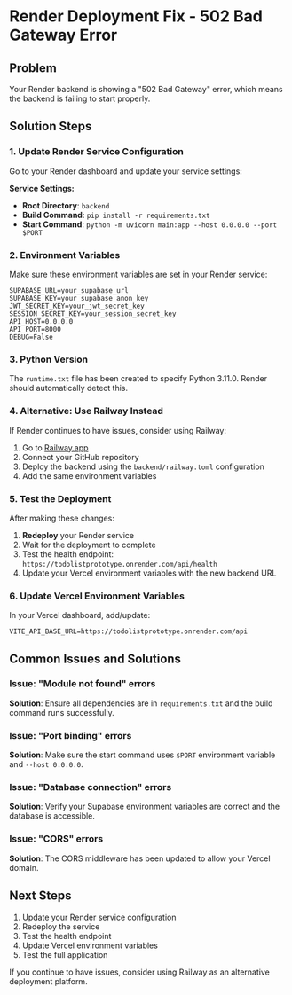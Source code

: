 # Render Deployment Fix - 502 Bad Gateway Error

## Problem
Your Render backend is showing a "502 Bad Gateway" error, which means the backend is failing to start properly.

## Solution Steps

### 1. Update Render Service Configuration

Go to your Render dashboard and update your service settings:

**Service Settings:**
- **Root Directory**: `backend`
- **Build Command**: `pip install -r requirements.txt`
- **Start Command**: `python -m uvicorn main:app --host 0.0.0.0 --port $PORT`

### 2. Environment Variables

Make sure these environment variables are set in your Render service:

```
SUPABASE_URL=your_supabase_url
SUPABASE_KEY=your_supabase_anon_key
JWT_SECRET_KEY=your_jwt_secret_key
SESSION_SECRET_KEY=your_session_secret_key
API_HOST=0.0.0.0
API_PORT=8000
DEBUG=False
```

### 3. Python Version

The `runtime.txt` file has been created to specify Python 3.11.0. Render should automatically detect this.

### 4. Alternative: Use Railway Instead

If Render continues to have issues, consider using Railway:

1. Go to [Railway.app](https://railway.app)
2. Connect your GitHub repository
3. Deploy the backend using the `backend/railway.toml` configuration
4. Add the same environment variables

### 5. Test the Deployment

After making these changes:

1. **Redeploy** your Render service
2. Wait for the deployment to complete
3. Test the health endpoint: `https://todolistprototype.onrender.com/api/health`
4. Update your Vercel environment variables with the new backend URL

### 6. Update Vercel Environment Variables

In your Vercel dashboard, add/update:

```
VITE_API_BASE_URL=https://todolistprototype.onrender.com/api
```

## Common Issues and Solutions

### Issue: "Module not found" errors
**Solution**: Ensure all dependencies are in `requirements.txt` and the build command runs successfully.

### Issue: "Port binding" errors
**Solution**: Make sure the start command uses `$PORT` environment variable and `--host 0.0.0.0`.

### Issue: "Database connection" errors
**Solution**: Verify your Supabase environment variables are correct and the database is accessible.

### Issue: "CORS" errors
**Solution**: The CORS middleware has been updated to allow your Vercel domain.

## Next Steps

1. Update your Render service configuration
2. Redeploy the service
3. Test the health endpoint
4. Update Vercel environment variables
5. Test the full application

If you continue to have issues, consider using Railway as an alternative deployment platform.